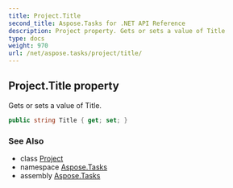 ```yaml
---
title: Project.Title
second_title: Aspose.Tasks for .NET API Reference
description: Project property. Gets or sets a value of Title
type: docs
weight: 970
url: /net/aspose.tasks/project/title/
---
```

## Project.Title property

Gets or sets a value of Title.

```csharp
public string Title { get; set; }
```

### See Also

* class [Project](../)
* namespace [Aspose.Tasks](../../project/)
* assembly [Aspose.Tasks](../../../)


